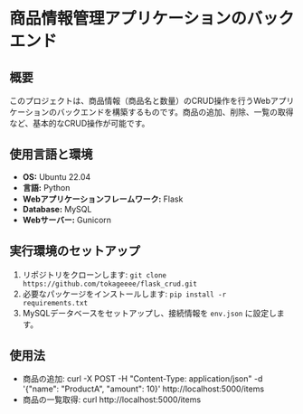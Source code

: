 # 商品情報管理アプリケーションのバックエンド

## 概要

このプロジェクトは、商品情報（商品名と数量）のCRUD操作を行うWebアプリケーションのバックエンドを構築するものです。商品の追加、削除、一覧の取得など、基本的なCRUD操作が可能です。

## 使用言語と環境

- **OS:** Ubuntu 22.04
- **言語:** Python
- **Webアプリケーションフレームワーク:** Flask
- **Database:** MySQL
- **Webサーバー:** Gunicorn

## 実行環境のセットアップ

1. リポジトリをクローンします: `git clone https://github.com/tokageeee/flask_crud.git`
2. 必要なパッケージをインストールします: `pip install -r requirements.txt`
3. MySQLデータベースをセットアップし、接続情報を `env.json` に設定します。

## 使用法

- 商品の追加:
  curl -X POST -H "Content-Type: application/json" -d '{"name": "ProductA", "amount": 10}' http://localhost:5000/items
- 商品の一覧取得:
  curl http://localhost:5000/items